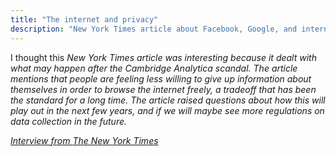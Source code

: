 ```yaml
---
title: "The internet and privacy"
description: "New York Times article about Facebook, Google, and internet privacy"
---
```


I thought this <em>New York Times<em> article was interesting because it dealt with what may happen after the Cambridge Analytica scandal. The article mentions that people are feeling less willing to give up information about themselves in order to browse the internet freely, a  tradeoff that has been the standard for a long time. The article raised questions about how this will play out in the next few years, and if we will maybe see more regulations on data collection in the future.


<a href="https://www.nytimes.com/2018/03/24/technology/google-facebook-data-privacy.html?rref=collection%2Fsectioncollection%2Ftechnology"> Interview from <em>The New York Times<em> </a>
